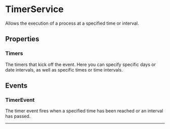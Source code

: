 TimerService
==============
Allows the execution of a process at a specified time or interval.

## Properties
### Timers
The timers that kick off the event. Here you can specify specific days or date intervals, as well as specific times or time intervals.

## Events
### TimerEvent
The timer event fires when a specified time has been reached or an interval has passed.
<hr>